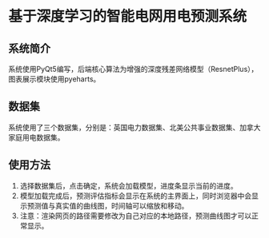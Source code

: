 # 基于深度学习的智能电网用电预测系统
## 系统简介
系统使用PyQt5编写，后端核心算法为增强的深度残差网络模型（ResnetPlus），图表展示模块使用pyeharts。
## 数据集
系统使用了三个数据集，分别是：英国电力数据集、北美公共事业数据集、加拿大家庭用电数据集。
## 使用方法
1. 选择数据集后，点击确定，系统会加载模型，进度条显示当前的进度。
2. 模型加载完成后，预测评估指标会显示在系统的主界面上，同时浏览器中会显示预测值与真实值的曲线图，时间轴可以缩放和移动。
3. 注意：渲染网页的路径需要修改为自己对应的本地路径，预测曲线图才可以正常显示。
